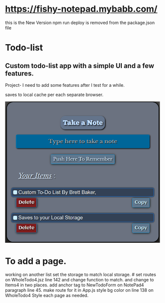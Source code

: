 <!-- github.com/mybabb/MyBABB-Remember staging branch on build dist on render.com  -->
#  https://fishy-notepad.mybabb.com/ 
  this is the New Version
  npm run deploy is removed from the package.json file
# Todo-list

## Custom  todo-list app with a simple UI and a few features. ##

Project- I need to add some features after I test for a while.

saves to local cache per each separate browser.

![image](Readme.png)


# To add a page.
working on another list set the storage to match local storage. # 
set routes on WholeTodo4.jsz line 142 and change function to match. and change to Items4 in two places.
add anchor tag to NewTodoForm on NotePad4 paragraph line 45.
make route for it in App.js
style bg color on line 138 on WholeTodo4
Style each page as needed.
 